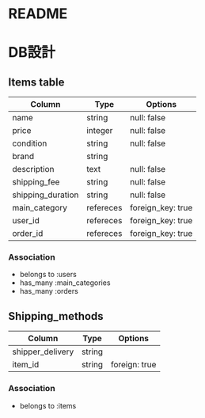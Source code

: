 # README


# DB設計
 ## Items table
 |Column|Type|Options|
 |---|---|---|
 |name|string|null: false|
 |price|integer|null: false|
 |condition|string|null: false|
 |brand|string|
 |description|text|null: false|
 |shipping_fee|string|null: false|
 |shipping_duration|string|null: false|
 |main_category|refereces|foreign_key: true|
 |user_id|refereces|foreign_key: true|
 |order_id|refereces|foreign_key: true|
 
 ### Association
 - belongs to :users
 - has_many :main_categories
 - has_many :orders

 ## Shipping_methods
 |Column|Type|Options|
 |---|---|---|
 |shipper_delivery|string|
 |item_id|string|foreign: true|

 ### Association
 - belongs to :items
 

